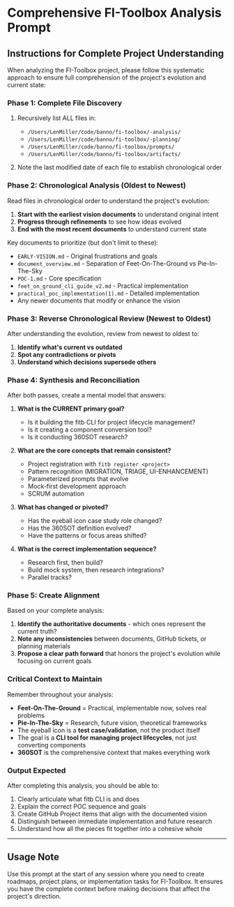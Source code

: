 # Comprehensive FI-Toolbox Analysis Prompt

## Instructions for Complete Project Understanding

When analyzing the FI-Toolbox project, please follow this systematic approach to ensure full comprehension of the project's evolution and current state:

### Phase 1: Complete File Discovery
1. Recursively list ALL files in:
   - `/Users/LenMiller/code/banno/fi-toolbox/-analysis/`
   - `/Users/LenMiller/code/banno/fi-toolbox/-planning/`
   - `/Users/LenMiller/code/banno/fi-toolbox/prompts/`
   - `/Users/LenMiller/code/banno/fi-toolbox/artifacts/`

2. Note the last modified date of each file to establish chronological order

### Phase 2: Chronological Analysis (Oldest to Newest)
Read files in chronological order to understand the project's evolution:

1. **Start with the earliest vision documents** to understand original intent
2. **Progress through refinements** to see how ideas evolved
3. **End with the most recent documents** to understand current state

Key documents to prioritize (but don't limit to these):
- `EARLY-VISION.md` - Original frustrations and goals
- `document_overview.md` - Separation of Feet-On-The-Ground vs Pie-In-The-Sky
- `POC-1.md` - Core specification
- `feet_on_ground_cli_guide_v2.md` - Practical implementation
- `practical_poc_implementation(1).md` - Detailed implementation
- Any newer documents that modify or enhance the vision

### Phase 3: Reverse Chronological Review (Newest to Oldest)
After understanding the evolution, review from newest to oldest to:
1. **Identify what's current vs outdated**
2. **Spot any contradictions or pivots**
3. **Understand which decisions supersede others**

### Phase 4: Synthesis and Reconciliation
After both passes, create a mental model that answers:

1. **What is the CURRENT primary goal?**
   - Is it building the fitb CLI for project lifecycle management?
   - Is it creating a component conversion tool?
   - Is it conducting 360SOT research?

2. **What are the core concepts that remain consistent?**
   - Project registration with `fitb register <project>`
   - Pattern recognition (MIGRATION, TRIAGE, UI-ENHANCEMENT)
   - Parameterized prompts that evolve
   - Mock-first development approach
   - SCRUM automation

3. **What has changed or pivoted?**
   - Has the eyeball icon case study role changed?
   - Has the 360SOT definition evolved?
   - Have the patterns or focus areas shifted?

4. **What is the correct implementation sequence?**
   - Research first, then build?
   - Build mock system, then research integrations?
   - Parallel tracks?

### Phase 5: Create Alignment

Based on your complete analysis:

1. **Identify the authoritative documents** - which ones represent the current truth?
2. **Note any inconsistencies** between documents, GitHub tickets, or planning materials
3. **Propose a clear path forward** that honors the project's evolution while focusing on current goals

### Critical Context to Maintain

Remember throughout your analysis:

- **Feet-On-The-Ground** = Practical, implementable now, solves real problems
- **Pie-In-The-Sky** = Research, future vision, theoretical frameworks
- The eyeball icon is a **test case/validation**, not the product itself
- The goal is a **CLI tool for managing project lifecycles**, not just converting components
- **360SOT** is the comprehensive context that makes everything work

### Output Expected

After completing this analysis, you should be able to:
1. Clearly articulate what fitb CLI is and does
2. Explain the correct POC sequence and goals
3. Create GitHub Project items that align with the documented vision
4. Distinguish between immediate implementation and future research
5. Understand how all the pieces fit together into a cohesive whole

---

## Usage Note

Use this prompt at the start of any session where you need to create roadmaps, project plans, or implementation tasks for FI-Toolbox. It ensures you have the complete context before making decisions that affect the project's direction.